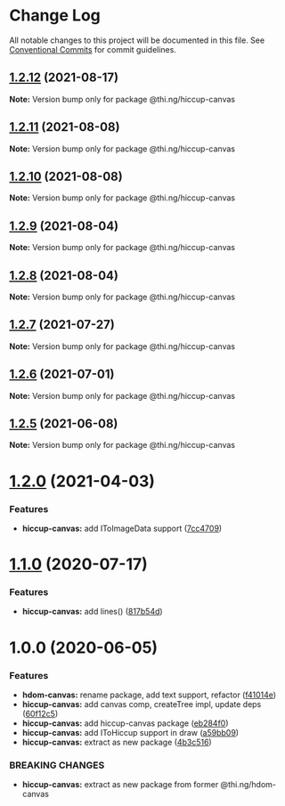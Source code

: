 # Change Log

All notable changes to this project will be documented in this file.
See [Conventional Commits](https://conventionalcommits.org) for commit guidelines.

## [1.2.12](https://github.com/thi-ng/umbrella/compare/@thi.ng/hiccup-canvas@1.2.11...@thi.ng/hiccup-canvas@1.2.12) (2021-08-17)

**Note:** Version bump only for package @thi.ng/hiccup-canvas





## [1.2.11](https://github.com/thi-ng/umbrella/compare/@thi.ng/hiccup-canvas@1.2.10...@thi.ng/hiccup-canvas@1.2.11) (2021-08-08)

**Note:** Version bump only for package @thi.ng/hiccup-canvas





## [1.2.10](https://github.com/thi-ng/umbrella/compare/@thi.ng/hiccup-canvas@1.2.9...@thi.ng/hiccup-canvas@1.2.10) (2021-08-08)

**Note:** Version bump only for package @thi.ng/hiccup-canvas





## [1.2.9](https://github.com/thi-ng/umbrella/compare/@thi.ng/hiccup-canvas@1.2.8...@thi.ng/hiccup-canvas@1.2.9) (2021-08-04)

**Note:** Version bump only for package @thi.ng/hiccup-canvas





## [1.2.8](https://github.com/thi-ng/umbrella/compare/@thi.ng/hiccup-canvas@1.2.7...@thi.ng/hiccup-canvas@1.2.8) (2021-08-04)

**Note:** Version bump only for package @thi.ng/hiccup-canvas





## [1.2.7](https://github.com/thi-ng/umbrella/compare/@thi.ng/hiccup-canvas@1.2.6...@thi.ng/hiccup-canvas@1.2.7) (2021-07-27)

**Note:** Version bump only for package @thi.ng/hiccup-canvas





## [1.2.6](https://github.com/thi-ng/umbrella/compare/@thi.ng/hiccup-canvas@1.2.5...@thi.ng/hiccup-canvas@1.2.6) (2021-07-01)

**Note:** Version bump only for package @thi.ng/hiccup-canvas





## [1.2.5](https://github.com/thi-ng/umbrella/compare/@thi.ng/hiccup-canvas@1.2.4...@thi.ng/hiccup-canvas@1.2.5) (2021-06-08)

**Note:** Version bump only for package @thi.ng/hiccup-canvas





# [1.2.0](https://github.com/thi-ng/umbrella/compare/@thi.ng/hiccup-canvas@1.1.34...@thi.ng/hiccup-canvas@1.2.0) (2021-04-03)


### Features

* **hiccup-canvas:** add IToImageData support ([7cc4709](https://github.com/thi-ng/umbrella/commit/7cc4709386c99337702d5788b04d14d13618e56b))





# [1.1.0](https://github.com/thi-ng/umbrella/compare/@thi.ng/hiccup-canvas@1.0.6...@thi.ng/hiccup-canvas@1.1.0) (2020-07-17)


### Features

* **hiccup-canvas:** add lines() ([817b54d](https://github.com/thi-ng/umbrella/commit/817b54d6758cf8c74e5d1b450be7d9f8dc2356fc))





# 1.0.0 (2020-06-05)


### Features

* **hdom-canvas:** rename package, add text support, refactor ([f41014e](https://github.com/thi-ng/umbrella/commit/f41014ebffa8d4051fccbf04080d814fd62a474b))
* **hiccup-canvas:** add canvas comp, createTree impl, update deps ([60f12c5](https://github.com/thi-ng/umbrella/commit/60f12c5da7a7803e00846da6c316f65952097067))
* **hiccup-canvas:** add hiccup-canvas package ([eb284f0](https://github.com/thi-ng/umbrella/commit/eb284f0129118e5ef180383a3cd4a31915a5d82a))
* **hiccup-canvas:** add IToHiccup support in draw ([a59bb09](https://github.com/thi-ng/umbrella/commit/a59bb0923f37677d6579aede0dbe9958b0150d81))
* **hiccup-canvas:** extract as new package ([4b3c516](https://github.com/thi-ng/umbrella/commit/4b3c516573dc9cb247dedc211210151575709925))


### BREAKING CHANGES

* **hiccup-canvas:** extract as new package from former @thi.ng/hdom-canvas
